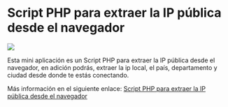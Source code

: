 # Script PHP para extraer la IP pública desde el navegador
<img src="https://i0.wp.com/www.configuroweb.com/wp-content/uploads/2022/04/Script-PHP-para-extraer-la-IP-publica-desde-el-navegador.png?resize=800%2C500&ssl=1">

Esta mini aplicación es un Script PHP para extraer la IP pública desde el navegador, en adición podrás, extraer la ip local, el país, departamento y ciudad desde donde te estás conectando.

Más información en el siguiente enlace: <a href="https://www.configuroweb.com/script-php-para-extraer-la-ip-publica-desde-el-navegador/">Script PHP para extraer la IP pública desde el navegador</a>
